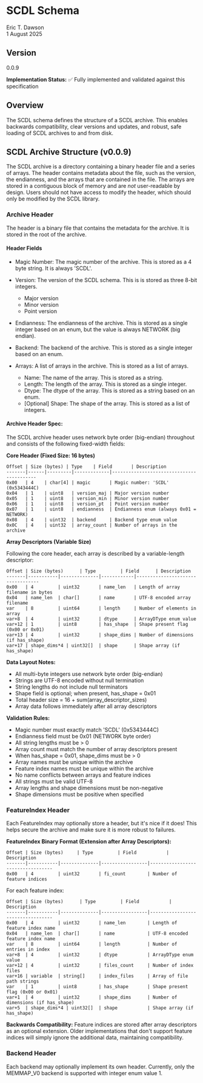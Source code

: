 # SCDL Schema

Eric T. Dawson  
1 August 2025

## Version
0.0.9

**Implementation Status:** ✅ Fully implemented and validated against this specification

## Overview

The SCDL schema defines the structure of a SCDL archive. This enables backwards compatibility,
clear versions and updates, and robust, safe loading of SCDL archives to and from disk.

## SCDL Archive Structure (v0.0.9)

The SCDL archive is a directory containing a binary header file and a series of arrays.
The header contains metadata about the file, such as the version, the endianness, and the arrays that are contained in the file.
The arrays are stored in a contiguous block of memory and are *not* user-readable by design. Users should not
have access to modify the header, which should only be modified by the SCDL library.

### Archive Header

The header is a binary file that contains the metadata for the archive. It is stored in the root of the archive.

#### Header Fields

- Magic Number: The magic number of the archive. This is stored as a 4 byte string. It is always 'SCDL'.
- Version: The version of the SCDL schema. This is is stored as three 8-bit integers.
    - Major version
    - Minor version
    - Point version
- Endianness: The endianness of the archive. This is stored as a single integer based on an enum, but the value is always NETWORK (big endian).
- Backend: The backend of the archive. This is stored as a single integer based on an enum.


- Arrays: A list of arrays in the archive. This is stored as a list of arrays.
    - Name: The name of the array. This is stored as a string.
    - Length: The length of the array. This is stored as a single integer.
    - Dtype: The dtype of the array. This is stored as a string based on an enum.
    - [Optional] Shape: The shape of the array. This is stored as a list of integers.

#### Archive Header Spec:

The SCDL archive header uses network byte order (big-endian) throughout and consists of the following fixed-width fields:

**Core Header (Fixed Size: 16 bytes)**
```
Offset | Size (bytes) | Type    | Field       | Description
-------|------|---------|-------------|------------------------------------------
0x00   | 4    | char[4] | magic       | Magic number: 'SCDL' (0x5343444C)
0x04   | 1    | uint8   | version_maj | Major version number
0x05   | 1    | uint8   | version_min | Minor version number  
0x06   | 1    | uint8   | version_pt  | Point version number
0x07   | 1    | uint8   | endianness  | Endianness enum (always 0x01 = NETWORK)
0x08   | 4    | uint32  | backend     | Backend type enum value
0x0C   | 4    | uint32  | array_count | Number of arrays in the archive
```

**Array Descriptors (Variable Size)**

Following the core header, each array is described by a variable-length descriptor:

```
Offset | Size (bytes)      | Type         | Field      | Description
-------|-----------|--------------|------------|----------------------------------
0x00   | 4         | uint32       | name_len   | Length of array filename in bytes
0x04   | name_len  | char[]       | name       | UTF-8 encoded array filename
var    | 8         | uint64       | length     | Number of elements in array
var+8  | 4         | uint32       | dtype      | ArrayDType enum value
var+12 | 1         | uint8        | has_shape  | Shape present flag (0x00 or 0x01)
var+13 | 4         | uint32       | shape_dims | Number of dimensions (if has_shape)
var+17 | shape_dims*4 | uint32[]  | shape      | Shape array (if has_shape)
```

**Data Layout Notes:**
- All multi-byte integers use network byte order (big-endian)
- Strings are UTF-8 encoded without null termination
- String lengths do not include null terminators
- Shape field is optional; when present, has_shape = 0x01
- Total header size = 16 + sum(array_descriptor_sizes)
- Array data follows immediately after all array descriptors

**Validation Rules:**
- Magic number must exactly match 'SCDL' (0x5343444C)
- Endianness field must be 0x01 (NETWORK byte order)
- All string lengths must be > 0
- Array count must match the number of array descriptors present
- When has_shape = 0x01, shape_dims must be > 0
- Array names must be unique within the archive
- Feature index names must be unique within the archive
- No name conflicts between arrays and feature indices
- All strings must be valid UTF-8
- Array lengths and shape dimensions must be non-negative
- Shape dimensions must be positive when specified

### FeatureIndex Header

Each FeatureIndex may optionally store a header, but it's nice if it does! This helps secure the archive and
make sure it is more robust to failures.

**FeatureIndex Binary Format (Extension after Array Descriptors):**
```
Offset | Size (bytes)     | Type         | Field           | Description
-------|-----------|--------------|-----------------|----------------------------------
0x00   | 4         | uint32       | fi_count        | Number of feature indices
```

For each feature index:
```
Offset | Size (bytes)      | Type         | Field           | Description
-------|-----------|--------------|-----------------|----------------------------------
0x00   | 4         | uint32       | name_len        | Length of feature index name
0x04   | name_len  | char[]       | name            | UTF-8 encoded feature index name
var    | 8         | uint64       | length          | Number of entries in index
var+8  | 4         | uint32       | dtype           | ArrayDType enum value
var+12 | 4         | uint32       | files_count     | Number of index files
var+16 | variable  | string[]     | index_files     | Array of file path strings
var    | 1         | uint8        | has_shape       | Shape present flag (0x00 or 0x01)
var+1  | 4         | uint32       | shape_dims      | Number of dimensions (if has_shape)
var+5  | shape_dims*4 | uint32[]  | shape           | Shape array (if has_shape)
```

**Backwards Compatibility:** 
Feature indices are stored after array descriptors as an optional extension. Older implementations that don't support feature indices will simply ignore the additional data, maintaining compatibility.

### Backend Header

Each backend may optionally implement its own header. Currently, only the MEMMAP_V0 backend is supported with integer enum value 1.